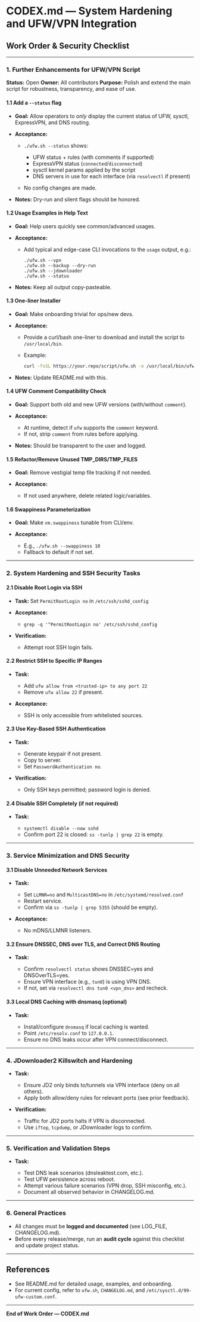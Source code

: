 # CODEX.md — System Hardening and UFW/VPN Integration

## Work Order & Security Checklist

---

### 1. **Further Enhancements for UFW/VPN Script**

**Status:** Open
**Owner:** All contributors
**Purpose:** Polish and extend the main script for robustness, transparency, and ease of use.

#### 1.1 Add a `--status` flag

* **Goal:** Allow operators to *only* display the current status of UFW, sysctl, ExpressVPN, and DNS routing.
* **Acceptance:**

  * `./ufw.sh --status` shows:

    * UFW status + rules (with comments if supported)
    * ExpressVPN status (`connected`/`disconnected`)
    * sysctl kernel params applied by the script
    * DNS servers in use for each interface (via `resolvectl` if present)
  * No config changes are made.
* **Notes:** Dry-run and silent flags should be honored.

#### 1.2 Usage Examples in Help Text

* **Goal:** Help users quickly see common/advanced usages.
* **Acceptance:**

  * Add typical and edge-case CLI invocations to the `usage` output, e.g.:

    ```
    ./ufw.sh --vpn
    ./ufw.sh --backup --dry-run
    ./ufw.sh --jdownloader
    ./ufw.sh --status
    ```
* **Notes:** Keep all output copy-pasteable.

#### 1.3 One-liner Installer

* **Goal:** Make onboarding trivial for ops/new devs.
* **Acceptance:**

  * Provide a curl/bash one-liner to download and install the script to `/usr/local/bin`.
  * Example:

    ```bash
    curl -fsSL https://your.repo/script/ufw.sh -o /usr/local/bin/ufw.sh && chmod +x /usr/local/bin/ufw.sh
    ```
* **Notes:** Update README.md with this.

#### 1.4 UFW Comment Compatibility Check

* **Goal:** Support both old and new UFW versions (with/without `comment`).
* **Acceptance:**

  * At runtime, detect if `ufw` supports the `comment` keyword.
  * If not, strip `comment` from rules before applying.
* **Notes:** Should be transparent to the user and logged.

#### 1.5 Refactor/Remove Unused TMP\_DIRS/TMP\_FILES

* **Goal:** Remove vestigial temp file tracking if not needed.
* **Acceptance:**

  * If not used anywhere, delete related logic/variables.

#### 1.6 Swappiness Parameterization

* **Goal:** Make `vm.swappiness` tunable from CLI/env.
* **Acceptance:**

  * E.g., `./ufw.sh --swappiness 10`
  * Fallback to default if not set.

---

### 2. **System Hardening and SSH Security Tasks**

#### 2.1 Disable Root Login via SSH

* **Task:** Set `PermitRootLogin no` in `/etc/ssh/sshd_config`
* **Acceptance:**

  * `grep -q '^PermitRootLogin no' /etc/ssh/sshd_config`
* **Verification:**

  * Attempt root SSH login fails.

#### 2.2 Restrict SSH to Specific IP Ranges

* **Task:**

  * Add `ufw allow from <trusted-ip> to any port 22`
  * Remove `ufw allow 22` if present.
* **Acceptance:**

  * SSH is only accessible from whitelisted sources.

#### 2.3 Use Key-Based SSH Authentication

* **Task:**

  * Generate keypair if not present.
  * Copy to server.
  * Set `PasswordAuthentication no`.
* **Verification:**

  * Only SSH keys permitted; password login is denied.

#### 2.4 Disable SSH Completely (if not required)

* **Task:**

  * `systemctl disable --now sshd`
  * Confirm port 22 is closed: `ss -tunlp | grep 22` is empty.

---

### 3. **Service Minimization and DNS Security**

#### 3.1 Disable Unneeded Network Services

* **Task:**

  * Set `LLMNR=no` and `MulticastDNS=no` in `/etc/systemd/resolved.conf`
  * Restart service.
  * Confirm via `ss -tunlp | grep 5355` (should be empty).
* **Acceptance:**

  * No mDNS/LLMNR listeners.

#### 3.2 Ensure DNSSEC, DNS over TLS, and Correct DNS Routing

* **Task:**

  * Confirm `resolvectl status` shows DNSSEC=yes and DNSOverTLS=yes.
  * Ensure VPN interface (e.g., `tun0`) is using VPN DNS.
  * If not, set via `resolvectl dns tun0 <vpn_dns>` and recheck.

#### 3.3 Local DNS Caching with dnsmasq (optional)

* **Task:**

  * Install/configure `dnsmasq` if local caching is wanted.
  * Point `/etc/resolv.conf` to `127.0.0.1`.
  * Ensure no DNS leaks occur after VPN connect/disconnect.

---

### 4. **JDownloader2 Killswitch and Hardening**

* **Task:**

  * Ensure JD2 only binds to/tunnels via VPN interface (deny on all others).
  * Apply both allow/deny rules for relevant ports (see prior feedback).
* **Verification:**

  * Traffic for JD2 ports halts if VPN is disconnected.
  * Use `iftop`, `tcpdump`, or JDownloader logs to confirm.

---

### 5. **Verification and Validation Steps**

* **Task:**

  * Test DNS leak scenarios (dnsleaktest.com, etc.).
  * Test UFW persistence across reboot.
  * Attempt various failure scenarios (VPN drop, SSH misconfig, etc.).
  * Document all observed behavior in CHANGELOG.md.

---

### 6. **General Practices**

* All changes must be **logged and documented** (see LOG\_FILE, CHANGELOG.md).
* Before every release/merge, run an **audit cycle** against this checklist and update project status.

---

## References

* See README.md for detailed usage, examples, and onboarding.
* For current config, refer to `ufw.sh`, `CHANGELOG.md`, and `/etc/sysctl.d/99-ufw-custom.conf`.

---

**End of Work Order — CODEX.md**
